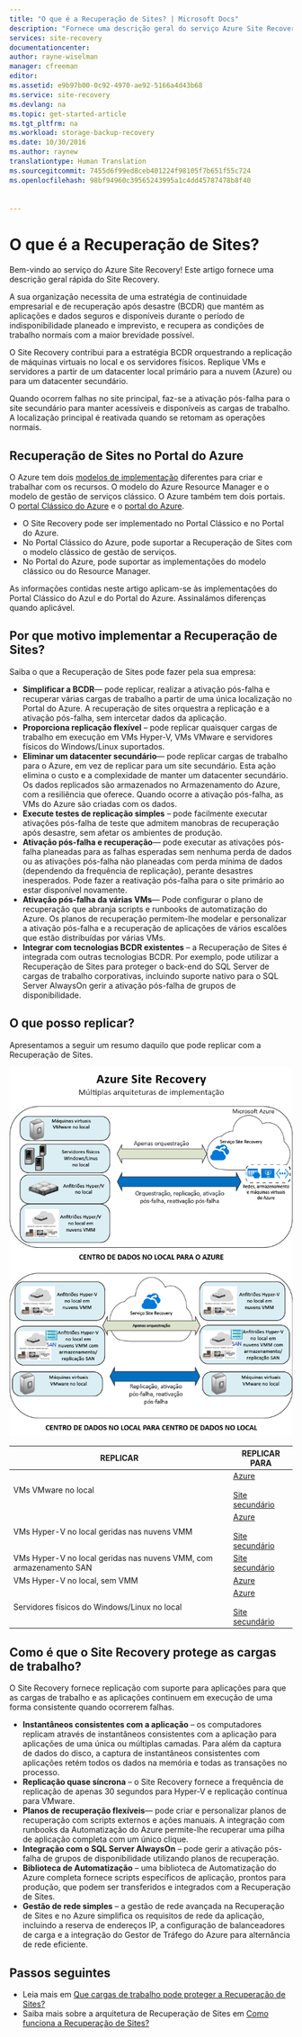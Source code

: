 ```yaml
---
title: "O que é a Recuperação de Sites? | Microsoft Docs"
description: "Fornece uma descrição geral do serviço Azure Site Recovery e resume cenários de implementação."
services: site-recovery
documentationcenter: 
author: rayne-wiselman
manager: cfreeman
editor: 
ms.assetid: e9b97b00-0c92-4970-ae92-5166a4d43b68
ms.service: site-recovery
ms.devlang: na
ms.topic: get-started-article
ms.tgt_pltfrm: na
ms.workload: storage-backup-recovery
ms.date: 10/30/2016
ms.author: raynew
translationtype: Human Translation
ms.sourcegitcommit: 7455d6f99ed8ceb401224f98105f7b651f55c724
ms.openlocfilehash: 98bf94960c39565243995a1c4dd45787478b8f40


---
```

# <a name="what-is-site-recovery"></a>O que é a Recuperação de Sites?
Bem-vindo ao serviço do Azure Site Recovery! Este artigo fornece uma descrição geral rápida do Site Recovery.

A sua organização necessita de uma estratégia de continuidade empresarial e de recuperação após desastre (BCDR) que mantém as aplicações e dados seguros e disponíveis durante o período de indisponibilidade planeado e imprevisto, e recupera as condições de trabalho normais com a maior brevidade possível.

O Site Recovery contribui para a estratégia BCDR orquestrando a replicação de máquinas virtuais no local e os servidores físicos. Replique VMs e servidores a partir de um datacenter local primário para a nuvem (Azure) ou para um datacenter secundário.

Quando ocorrem falhas no site principal, faz-se a ativação pós-falha para o site secundário para manter acessíveis e disponíveis as cargas de trabalho. A localização principal é reativada quando se retomam as operações normais.

## <a name="site-recovery-in-the-azure-portal"></a>Recuperação de Sites no Portal do Azure
O Azure tem dois [modelos de implementação](../azure-resource-manager/resource-manager-deployment-model.md) diferentes para criar e trabalhar com os recursos. O modelo do Azure Resource Manager e o modelo de gestão de serviços clássico. O Azure também tem dois portais. O [portal Clássico do Azure](https://manage.windowsazure.com/) e o [portal do Azure](https://portal.azure.com).

* O Site Recovery pode ser implementado no Portal Clássico e no Portal do Azure.
* No Portal Clássico do Azure, pode suportar a Recuperação de Sites com o modelo clássico de gestão de serviços.
* No Portal do Azure, pode suportar as implementações do modelo clássico ou do Resource Manager.

As informações contidas neste artigo aplicam-se às implementações do Portal Clássico do Azul e do Portal do Azure. Assinalámos diferenças quando aplicável.

## <a name="why-deploy-site-recovery"></a>Por que motivo implementar a Recuperação de Sites?
Saiba o que a Recuperação de Sites pode fazer pela sua empresa:

* **Simplificar a BCDR**— pode replicar, realizar a ativação pós-falha e recuperar várias cargas de trabalho a partir de uma única localização no Portal do Azure. A recuperação de sites orquestra a replicação e a ativação pós-falha, sem intercetar dados da aplicação.
* **Proporciona replicação flexível** – pode replicar quaisquer cargas de trabalho em execução em VMs Hyper-V, VMs VMware e servidores físicos do Windows/Linux suportados.
* **Eliminar um datacenter secundário**— pode replicar cargas de trabalho para o Azure, em vez de replicar para um site secundário. Esta ação elimina o custo e a complexidade de manter um datacenter secundário. Os dados replicados são armazenados no Armazenamento do Azure, com a resiliência que oferece. Quando ocorre a ativação pós-falha, as VMs do Azure são criadas com os dados.
* **Execute testes de replicação simples** – pode facilmente executar ativações pós-falha de teste que admitem manobras de recuperação após desastre, sem afetar os ambientes de produção.
* **Ativação pós-falha e recuperação**— pode executar as ativações pós-falha planeadas para as falhas esperadas sem nenhuma perda de dados ou as ativações pós-falha não planeadas com perda mínima de dados (dependendo da frequência de replicação), perante desastres inesperados. Pode fazer a reativação pós-falha para o site primário ao estar disponível novamente.
* **Ativação pós-falha da várias VMs**— Pode configurar o plano de recuperação que abranja scripts e runbooks de automatização do Azure. Os planos de recuperação permitem-lhe modelar e personalizar a ativação pós-falha e a recuperação de aplicações de vários escalões que estão distribuídas por várias VMs.
* **Integrar com tecnologias BCDR existentes** – a Recuperação de Sites é integrada com outras tecnologias BCDR. Por exemplo, pode utilizar a Recuperação de Sites para proteger o back-end do SQL Server de cargas de trabalho corporativas, incluindo suporte nativo para o SQL Server AlwaysOn gerir a ativação pós-falha de grupos de disponibilidade.

## <a name="what-can-i-replicate"></a>O que posso replicar?
Apresentamos a seguir um resumo daquilo que pode replicar com a Recuperação de Sites.

![Local para local](./media/site-recovery-overview/asr-overview-graphic.png)

| **REPLICAR** | **REPLICAR PARA** |
| --- | --- |
| VMs VMware no local |[Azure](site-recovery-vmware-to-azure-classic.md)<br/><br/> [Site secundário](site-recovery-vmware-to-vmware.md) |
| VMs Hyper-V no local geridas nas nuvens VMM |[Azure](site-recovery-vmm-to-azure.md)<br/><br/> [Site secundário](site-recovery-vmm-to-vmm.md) |
| VMs Hyper-V no local geridas nas nuvens VMM, com armazenamento SAN |[Site secundário](site-recovery-vmm-san.md) |
| VMs Hyper-V no local, sem VMM |[Azure](site-recovery-hyper-v-site-to-azure.md) |
| Servidores físicos do Windows/Linux no local |[Azure](site-recovery-vmware-to-azure-classic.md)<br/><br/> [Site secundário](site-recovery-vmware-to-vmware.md) |

## <a name="how-does-site-recovery-protect-workloads"></a>Como é que o Site Recovery protege as cargas de trabalho?
O Site Recovery fornece replicação com suporte para aplicações para que as cargas de trabalho e as aplicações continuem em execução de uma forma consistente quando ocorrerem falhas.

* **Instantâneos consistentes com a aplicação** – os computadores replicam através de instantâneos consistentes com a aplicação para aplicações de uma única ou múltiplas camadas. Para além da captura de dados do disco, a captura de instantâneos consistentes com aplicações retém todos os dados na memória e todas as transações no processo.
* **Replicação quase síncrona** – o Site Recovery fornece a frequência de replicação de apenas 30 segundos para Hyper-V e replicação contínua para VMware.
* **Planos de recuperação flexíveis**— pode criar e personalizar planos de recuperação com scripts externos e ações manuais. A integração com runbooks da Automatização do Azure permite-lhe recuperar uma pilha de aplicação completa com um único clique.
* **Integração com o SQL Server AlwaysOn** – pode gerir a ativação pós-falha de grupos de disponibilidade utilizando planos de recuperação.
* **Biblioteca de Automatização** – uma biblioteca de Automatização do Azure completa fornece scripts específicos de aplicação, prontos para produção, que podem ser transferidos e integrados com a Recuperação de Sites.
* **Gestão de rede simples** – a gestão de rede avançada na Recuperação de Sites e no Azure simplifica os requisitos de rede da aplicação, incluindo a reserva de endereços IP, a configuração de balanceadores de carga e a integração do Gestor de Tráfego do Azure para alternância de rede eficiente.

## <a name="next-steps"></a>Passos seguintes
* Leia mais em [Que cargas de trabalho pode proteger a Recuperação de Sites?](site-recovery-workload.md)
* Saiba mais sobre a arquitetura de Recuperação de Sites em [Como funciona a Recuperação de Sites?](site-recovery-components.md)




<!--HONumber=Nov16_HO4-->


